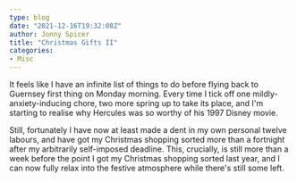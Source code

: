 ```yaml
---
type: blog
date: "2021-12-16T19:32:08Z"
author: Jonny Spicer
title: "Christmas Gifts II"
categories:
- Misc
---
```

It feels like I have an infinite list of things to do before flying back to Guernsey first thing on Monday morning. Every time I tick off
one mildly-anxiety-inducing chore, two more spring up to take its place, and I'm starting to realise why Hercules was so worthy of his
1997 Disney movie.

Still, fortunately I have now at least made a dent in my own personal twelve labours, and have got my Christmas shopping sorted more
than a fortnight after my arbitrarily self-imposed deadline. This, crucially, is still more than a week before the point I got my
Christmas shopping sorted last year, and I can now fully relax into the festive atmosphere while there's still some left.
